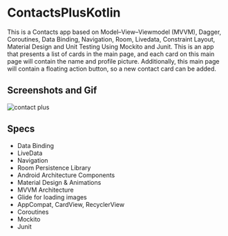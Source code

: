 # ContactsPlusKotlin

This is a Contacts app based on Model–View–Viewmodel (MVVM), Dagger, Coroutines, Data Binding, Navigation, Room, Livedata, Constraint Layout, Material Design and Unit Testing Using Mockito and Junit. This is an app that presents a list of cards in the main page, and each card on this main page will contain the name and profile picture. Additionally, this main page will contain a floating action button, so a new contact card can be added.

## Screenshots and Gif

![contact plus ](https://user-images.githubusercontent.com/22679998/67904464-1f84fd00-fb77-11e9-8ce8-5934d3f9ce23.gif)

## Specs

* Data Binding
* LiveData
* Navigation
* Room Persistence Library
* Android Architecture Components
* Material Design & Animations
* MVVM Architecture
* Glide for loading images
* AppCompat, CardView, RecyclerView 
* Coroutines
* Mockito
* Junit
